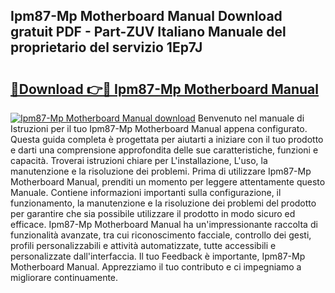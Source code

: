 ## Ipm87-Mp Motherboard Manual Download gratuit PDF - Part-ZUV Italiano Manuale del proprietario del servizio 1Ep7J

# <h2><a href="http://dfbjl0c.blite.top/?on=Ipm87-Mp+Motherboard+Manual">🔗Download 👉🔴 Ipm87-Mp Motherboard Manual</a></h2>

[![Ipm87-Mp Motherboard Manual download](https://i.imgur.com/lujVjoI.png)](http://dfbjl0c.blite.top/?on=Ipm87-Mp+Motherboard+Manual)
Benvenuto nel manuale di Istruzioni per il tuo Ipm87-Mp Motherboard Manual appena configurato. Questa guida completa è progettata per aiutarti a iniziare con il tuo prodotto e darti una comprensione approfondita delle sue caratteristiche, funzioni e capacità. Troverai istruzioni chiare per L'installazione, L'uso, la manutenzione e la risoluzione dei problemi. Prima di utilizzare Ipm87-Mp Motherboard Manual, prenditi un momento per leggere attentamente questo Manuale. Contiene informazioni importanti sulla configurazione, il funzionamento, la manutenzione e la risoluzione dei problemi del prodotto per garantire che sia possibile utilizzare il prodotto in modo sicuro ed efficace. Ipm87-Mp Motherboard Manual ha un'impressionante raccolta di funzionalità avanzate, tra cui riconoscimento facciale, controllo dei gesti, profili personalizzabili e attività automatizzate, tutte accessibili e personalizzate dall'interfaccia. Il tuo Feedback è importante, Ipm87-Mp Motherboard Manual. Apprezziamo il tuo contributo e ci impegniamo a migliorare continuamente.
